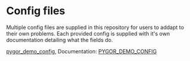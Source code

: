 # Config files

Multiple config files are supplied in this repository for users to addapt to their own problems. Each provided config is supplied with it's own documentation detailing what the fields do.

[pygor_demo_config](pygor_demo_config.json), Documentation: [PYGOR_DEMO_CONFIG](PYGOR_DEMO_CONFIG.md)
